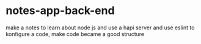 # notes-app-back-end
make a notes to learn about node js and use a hapi server and use eslint to konfigure a code, make code became a good structure